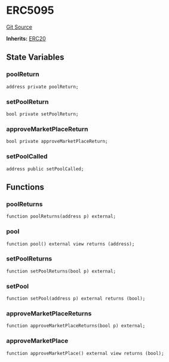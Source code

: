 # ERC5095
[Git Source](https://github.com/Swivel-Finance/illuminate/blob/76b26ef748dc63cf89e3fa660df1bda262dcef15/src/mocks/ERC5095.sol)

**Inherits:**
[ERC20](/src/mocks/ERC20.sol/contract.ERC20.md)


## State Variables
### poolReturn

```solidity
address private poolReturn;
```


### setPoolReturn

```solidity
bool private setPoolReturn;
```


### approveMarketPlaceReturn

```solidity
bool private approveMarketPlaceReturn;
```


### setPoolCalled

```solidity
address public setPoolCalled;
```


## Functions
### poolReturns


```solidity
function poolReturns(address p) external;
```

### pool


```solidity
function pool() external view returns (address);
```

### setPoolReturns


```solidity
function setPoolReturns(bool p) external;
```

### setPool


```solidity
function setPool(address p) external returns (bool);
```

### approveMarketPlaceReturns


```solidity
function approveMarketPlaceReturns(bool p) external;
```

### approveMarketPlace


```solidity
function approveMarketPlace() external view returns (bool);
```

